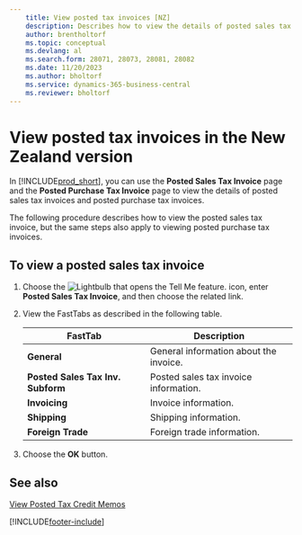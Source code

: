 ```yaml
---
    title: View posted tax invoices [NZ]
    description: Describes how to view the details of posted sales tax invoices and posted purchase tax invoices in the New Zealand version.
    author: brentholtorf
    ms.topic: conceptual
    ms.devlang: al
    ms.search.form: 28071, 28073, 28081, 28082
    ms.date: 11/20/2023
    ms.author: bholtorf
    ms.service: dynamics-365-business-central
    ms.reviewer: bholtorf
---
```

# View posted tax invoices in the New Zealand version

In [!INCLUDE[prod_short](../../includes/prod_short.md)], you can use the **Posted Sales Tax Invoice** page and the **Posted Purchase Tax Invoice** page to view the details of posted sales tax invoices and posted purchase tax invoices.  

The following procedure describes how to view the posted sales tax invoice, but the same steps also apply to viewing posted purchase tax invoices.  

## To view a posted sales tax invoice  
1. Choose the ![Lightbulb that opens the Tell Me feature.](../../media/ui-search/search_small.png "Tell me what you want to do") icon, enter **Posted Sales Tax Invoice**, and then choose the related link.  
2. View the FastTabs as described in the following table.  

    |FastTab|Description|  
    |-------------|---------------------------------------|  
    |**General**|General information about the invoice.|  
    |**Posted Sales Tax Inv. Subform**|Posted sales tax invoice information.|  
    |**Invoicing**|Invoice information.|  
    |**Shipping**|Shipping information.|  
    |**Foreign Trade**|Foreign trade information.|  

3.  Choose the **OK** button.  

## See also  
[View Posted Tax Credit Memos](how-to-view-posted-tax-credit-memos.md)


[!INCLUDE[footer-include](../../includes/footer-banner.md)]